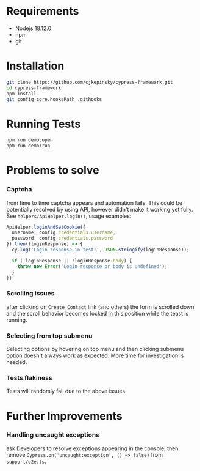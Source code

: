 # Requirements

- Nodejs 18.12.0
- npm
- git

# Installation

```bash
git clone https://github.com/cjkepinsky/cypress-framework.git
cd cypress-framework
npm install
git config core.hooksPath .githooks
```

# Running Tests

```bash
npm run demo:open
npm run demo:run
```

# Problems to solve

### Captcha

from time to time captcha appears and automation fails. This could be potentially resolved by using API, however didn't
make it working yet fully.
See `helpers/ApiHelper.login()`, usage examples:

```typescript
ApiHelper.loginAndSetCookie({
  username: config.credentials.username,
  password: config.credentials.password
}).then((loginResponse) => {
  cy.log('Login response in test:', JSON.stringify(loginResponse));

  if (!loginResponse || !loginResponse.body) {
    throw new Error('Login response or body is undefined');
  }
})
```

### Scrolling issues

after clicking on `Create Contact` link (and others) the form is scrolled down and the scroll behavior becomes locked in
this
position while the teast is running.

### Selecting from top submenu

Selecting options by hovering on top menu and then clicking submenu option doesn't always work as expected. More time
for investigation is needed.

### Tests flakiness

Tests will randomly fail due to the above issues.

# Further Improvements

### Handling uncaught exceptions

ask Developers to resolve exceptions appearing in the console, then remove
`Cypress.on('uncaught:exception', () => false)` from `support/e2e.ts`.
